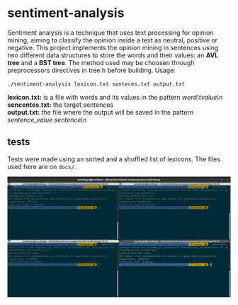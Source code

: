# sentiment-analysis

Sentiment analysis is a technique that uses text processing for opinion mining, aiming to classify the opinion inside a text as neutral, positive or negative. This project implements the opinion mining in sentences using two different data structures to store the words and their values: an **AVL tree** and a **BST tree**. The method used may be choosen through preprocessors directives in tree.h before building. Usage:
     
```
./sentiment-analysis lexicon.txt senteces.txt output.txt
```
**lexicon.txt:** is a file with words and its values in the pattern *word\tvalue\n*  
**sencentes.txt:** the target sentences  
**output.txt:** the file where the output will be saved in the pattern *sentence_value sentence\n*  

## tests

Tests were made using an sorted and a shuffled list of lexicons. The files used here are on `docs/`. 


![output example](docs/sentiment-analysis-output.png)
